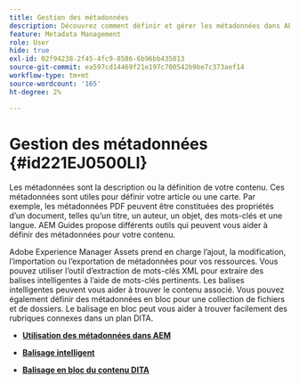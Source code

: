 ```yaml
---
title: Gestion des métadonnées
description: Découvrez comment définir et gérer les métadonnées dans AEM Guides. Utilisez le balisage intelligent et en masse pour rechercher facilement des rubriques connexes dans un plan DITA.
feature: Metadata Management
role: User
hide: true
exl-id: 02f94238-2f45-4fc9-8586-6b96bb435013
source-git-commit: ea597cd14469f21e197c700542b9be7c373aef14
workflow-type: tm+mt
source-wordcount: '165'
ht-degree: 2%

---
```


# Gestion des métadonnées {#id221EJ0500LI}

Les métadonnées sont la description ou la définition de votre contenu. Ces métadonnées sont utiles pour définir votre article ou une carte. Par exemple, les métadonnées PDF peuvent être constituées des propriétés d’un document, telles qu’un titre, un auteur, un objet, des mots-clés et une langue. AEM Guides propose différents outils qui peuvent vous aider à définir des métadonnées pour votre contenu.

Adobe Experience Manager Assets prend en charge l’ajout, la modification, l’importation ou l’exportation de métadonnées pour vos ressources. Vous pouvez utiliser l’outil d’extraction de mots-clés XML pour extraire des balises intelligentes à l’aide de mots-clés pertinents. Les balises intelligentes peuvent vous aider à trouver le contenu associé. Vous pouvez également définir des métadonnées en bloc pour une collection de fichiers et de dossiers. Le balisage en bloc peut vous aider à trouver facilement des rubriques connexes dans un plan DITA.

- **[Utilisation des métadonnées dans AEM](metadata-dita.md)**

- **[Balisage intelligent](web-editor-smart-tagging.md)**

- **[Balisage en bloc du contenu DITA](map-editor-bulk-tagging.md)**
